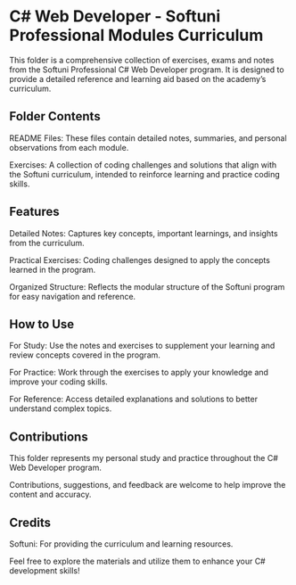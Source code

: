 # C# Web Developer - Softuni Professional Modules Curriculum
This folder is a comprehensive collection of exercises, exams and notes from the Softuni Professional C# Web Developer program. It is designed to provide a detailed reference and learning aid based on the academy’s curriculum.

## Folder Contents
README Files: These files contain detailed notes, summaries, and personal observations from each module.

Exercises: A collection of coding challenges and solutions that align with the Softuni curriculum, intended to reinforce learning and practice coding skills.
## Features
Detailed Notes: Captures key concepts, important learnings, and insights from the curriculum.

Practical Exercises: Coding challenges designed to apply the concepts learned in the program.

Organized Structure: Reflects the modular structure of the Softuni program for easy navigation and reference.
## How to Use
For Study: Use the notes and exercises to supplement your learning and review concepts covered in the program.

For Practice: Work through the exercises to apply your knowledge and improve your coding skills.

For Reference: Access detailed explanations and solutions to better understand complex topics.
## Contributions
This folder represents my personal study and practice throughout the C# Web Developer program.

Contributions, suggestions, and feedback are welcome to help improve the content and accuracy.
## Credits
Softuni: For providing the curriculum and learning resources.

Feel free to explore the materials and utilize them to enhance your C# development skills!
